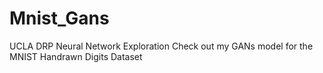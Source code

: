 # Mnist_Gans 
UCLA DRP Neural Network Exploration
Check out my GANs model for the MNIST Handrawn Digits Dataset
